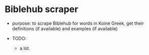 # Biblehub scraper

- purpose: to scrape Biblehub for words in Koine Greek, get their definitions (if available) and examples (if available) 

- TODO:
    - a lot.